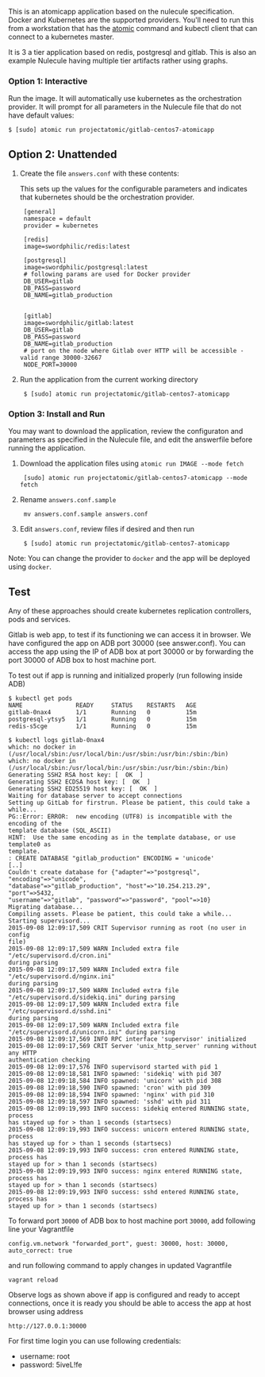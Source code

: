 This is an atomicapp application based on the nulecule specification. Docker and Kubernetes are the supported providers. You'll need to run this from a workstation that has the [atomic](https://github.com/projectatomic/atomic) command and kubectl client that can connect to a kubernetes master.

It is 3 a tier application based on redis, postgresql and gitlab. This is also an example Nulecule having multiple tier artifacts rather using graphs.

### Option 1: Interactive

Run the image. It will automatically use kubernetes as the orchestration provider.  It will prompt for all parameters in the Nulecule file that do not have default values:

    $ [sudo] atomic run projectatomic/gitlab-centos7-atomicapp

## Option 2: Unattended

1. Create the file `answers.conf` with these contents:

    This sets up the values for the configurable parameters and indicates that kubernetes should be the orchestration provider.

        [general]
        namespace = default
        provider = kubernetes

        [redis]
        image=swordphilic/redis:latest

        [postgresql]
        image=swordphilic/postgresql:latest
        # following params are used for Docker provider
        DB_USER=gitlab
        DB_PASS=password
        DB_NAME=gitlab_production


        [gitlab]
        image=swordphilic/gitlab:latest
        DB_USER=gitlab
        DB_PASS=password
        DB_NAME=gitlab_production
        # port on the node where Gitlab over HTTP will be accessible - valid range 30000-32667
        NODE_PORT=30000


1. Run the application from the current working directory

        $ [sudo] atomic run projectatomic/gitlab-centos7-atomicapp

### Option 3: Install and Run

You may want to download the application, review the configuraton and parameters as specified in the Nulecule file, and edit the answerfile before running the application.

1. Download the application files using `atomic run IMAGE --mode fetch`

        [sudo] atomic run projectatomic/gitlab-centos7-atomicapp --mode fetch

2. Rename `answers.conf.sample`

        mv answers.conf.sample answers.conf

3. Edit `answers.conf`, review files if desired and then run

        $ [sudo] atomic run projectatomic/gitlab-centos7-atomicapp

Note: You can change the provider to `docker` and the app will be deployed using `docker`.

## Test
Any of these approaches should create kubernetes replication controllers, pods and services.

Gitlab is web app, to test if its functioning we can access it in browser.
We have configured the app on ADB port 30000 (see answer.conf). You can access
the app using the IP of ADB box at port 30000 or by forwarding the port 30000 of ADB box to
host machine port.

To test out if app is running and initialized properly (run following inside ADB)
```
$ kubectl get pods
NAME               READY     STATUS    RESTARTS   AGE
gitlab-0nax4       1/1       Running   0          15m
postgresql-ytsy5   1/1       Running   0          15m
redis-s5cge        1/1       Running   0          15m

$ kubectl logs gitlab-0nax4
which: no docker in
(/usr/local/sbin:/usr/local/bin:/usr/sbin:/usr/bin:/sbin:/bin)
which: no docker in
(/usr/local/sbin:/usr/local/bin:/usr/sbin:/usr/bin:/sbin:/bin)
Generating SSH2 RSA host key: [  OK  ]
Generating SSH2 ECDSA host key: [  OK  ]
Generating SSH2 ED25519 host key: [  OK  ]
Waiting for database server to accept connections
Setting up GitLab for firstrun. Please be patient, this could take a while...
PG::Error: ERROR:  new encoding (UTF8) is incompatible with the encoding of the
template database (SQL_ASCII)
HINT:  Use the same encoding as in the template database, or use template0 as
template.
: CREATE DATABASE "gitlab_production" ENCODING = 'unicode'
[..]
Couldn't create database for {"adapter"=>"postgresql", "encoding"=>"unicode",
"database"=>"gitlab_production", "host"=>"10.254.213.29", "port"=>5432,
"username"=>"gitlab", "password"=>"password", "pool"=>10}
Migrating database...
Compiling assets. Please be patient, this could take a while...
Starting supervisord...
2015-09-08 12:09:17,509 CRIT Supervisor running as root (no user in config
file)
2015-09-08 12:09:17,509 WARN Included extra file "/etc/supervisord.d/cron.ini"
during parsing
2015-09-08 12:09:17,509 WARN Included extra file "/etc/supervisord.d/nginx.ini"
during parsing
2015-09-08 12:09:17,509 WARN Included extra file
"/etc/supervisord.d/sidekiq.ini" during parsing
2015-09-08 12:09:17,509 WARN Included extra file "/etc/supervisord.d/sshd.ini"
during parsing
2015-09-08 12:09:17,509 WARN Included extra file
"/etc/supervisord.d/unicorn.ini" during parsing
2015-09-08 12:09:17,569 INFO RPC interface 'supervisor' initialized
2015-09-08 12:09:17,569 CRIT Server 'unix_http_server' running without any HTTP
authentication checking
2015-09-08 12:09:17,576 INFO supervisord started with pid 1
2015-09-08 12:09:18,581 INFO spawned: 'sidekiq' with pid 307
2015-09-08 12:09:18,584 INFO spawned: 'unicorn' with pid 308
2015-09-08 12:09:18,590 INFO spawned: 'cron' with pid 309
2015-09-08 12:09:18,594 INFO spawned: 'nginx' with pid 310
2015-09-08 12:09:18,597 INFO spawned: 'sshd' with pid 311
2015-09-08 12:09:19,993 INFO success: sidekiq entered RUNNING state, process
has stayed up for > than 1 seconds (startsecs)
2015-09-08 12:09:19,993 INFO success: unicorn entered RUNNING state, process
has stayed up for > than 1 seconds (startsecs)
2015-09-08 12:09:19,993 INFO success: cron entered RUNNING state, process has
stayed up for > than 1 seconds (startsecs)
2015-09-08 12:09:19,993 INFO success: nginx entered RUNNING state, process has
stayed up for > than 1 seconds (startsecs)
2015-09-08 12:09:19,993 INFO success: sshd entered RUNNING state, process has
stayed up for > than 1 seconds (startsecs)

```

To forward port `30000` of ADB box to host machine port `30000`, add following line your Vagrantfile

```
config.vm.network "forwarded_port", guest: 30000, host: 30000, auto_correct: true

```

and run following command to apply changes in updated Vagrantfile

```
vagrant reload
```

Observe logs as shown above if app is configured and ready to accept connections, once it is ready you should be able to access the app at host browser using address

```
http://127.0.0.1:30000
```

For first time login you can use following credentials:

 - username: root
 - password: 5iveL!fe

